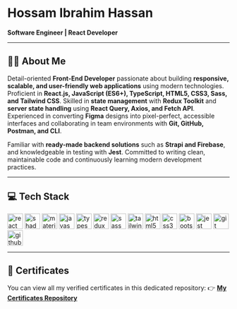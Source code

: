 <h1 align="left">Hossam Ibrahim Hassan</h1>

<p align="left">
   <b>Software Engineer | React Developer</b>
</p>

---

<h2 align="left">👨‍💻 About Me</h2>

<p align="left">
  Detail-oriented <b>Front-End Developer</b> passionate about building <b>responsive, scalable, and user-friendly web applications</b> 
  using modern technologies. Proficient in <b>React.js, JavaScript (ES6+), TypeScript, HTML5, CSS3, Sass, and Tailwind CSS</b>. 
  Skilled in <b>state management</b> with <b>Redux Toolkit</b> and <b>server state handling</b> using <b>React Query, Axios, and Fetch API</b>. 
  Experienced in converting <b>Figma</b> designs into pixel-perfect, accessible interfaces and collaborating in team environments with 
  <b>Git, GitHub, Postman, and CLI</b>.
</p>

<p align="left">
  Familiar with <b>ready-made backend solutions</b> such as <b>Strapi and Firebase</b>, and knowledgeable in testing with <b>Jest</b>. 
  Committed to writing clean, maintainable code and continuously learning modern development practices.
</p>

---

<h2 align="left">💻 Tech Stack</h2>

<div align="left">
  <img src="https://img.shields.io/badge/React-20232A?style=for-the-badge&logo=react&logoColor=61DAFB" height="35" alt="react logo" />
  <img src="https://img.shields.io/badge/Shadcn%2FUI-000000?style=for-the-badge&logo=shadcnui&logoColor=white" height="35" alt="shadcn ui logo" />
  <img src="https://img.shields.io/badge/MUI-007FFF?style=for-the-badge&logo=mui&logoColor=white" height="35" alt="material ui logo" />
  <img src="https://img.shields.io/badge/JavaScript-F7DF1E?style=for-the-badge&logo=javascript&logoColor=black" height="35" alt="javascript logo" />
  <img src="https://img.shields.io/badge/TypeScript-3178C6?style=for-the-badge&logo=typescript&logoColor=white" height="35" alt="typescript logo" />
  <img src="https://img.shields.io/badge/Redux-764ABC?style=for-the-badge&logo=redux&logoColor=white" height="35" alt="redux logo" />
  <img src="https://img.shields.io/badge/Sass-CC6699?style=for-the-badge&logo=sass&logoColor=white" height="35" alt="sass logo" />
  <img src="https://img.shields.io/badge/TailwindCSS-06B6D4?style=for-the-badge&logo=tailwindcss&logoColor=white" height="35" alt="tailwind logo" />
  <img src="https://img.shields.io/badge/HTML5-E34F26?style=for-the-badge&logo=html5&logoColor=white" height="35" alt="html5 logo" /> 
  <img src="https://img.shields.io/badge/CSS3-1572B6?style=for-the-badge&logo=css3&logoColor=white" height="35" alt="css3 logo" /> 
  <img src="https://img.shields.io/badge/Bootstrap-7952B3?style=for-the-badge&logo=bootstrap&logoColor=white" height="35" alt="bootstrap logo" />
  <img src="https://img.shields.io/badge/Jest-C21325?style=for-the-badge&logo=jest&logoColor=white" height="35" alt="jest logo" />
  <img src="https://img.shields.io/badge/Git-F05032?style=for-the-badge&logo=git&logoColor=white" height="35" alt="git logo" />
  <img src="https://img.shields.io/badge/GitHub-181717?style=for-the-badge&logo=github&logoColor=white" height="35" alt="github logo" />

   ---

<h2 align="left">📜 Certificates</h2>

<p align="left">
   You can view all my verified certificates in this dedicated repository:  
   👉 <a href="https://github.com/hossam-ibrahim27/My_Certificate##academic-certificate" target="_blank"><b>My Certificates Repository</b></a>

